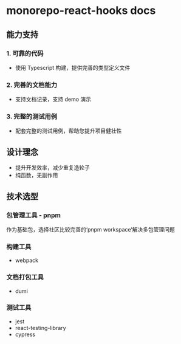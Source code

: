 # monorepo-react-hooks docs
## 能力支持
### 1. 可靠的代码
- 使用 Typescript 构建，提供完善的类型定义文件
### 2. 完善的文档能力
- 支持文档记录，支持 demo 演示
### 3. 完整的测试用例
- 配套完整的测试用例，帮助您提升项目健壮性

## 设计理念
- 提升开发效率，减少重复造轮子
- 纯函数，无副作用

## 技术选型
### 包管理工具 - pnpm

作为基础包，选择社区比较完善的‘pnpm workspace’解决多包管理问题

### 构建工具
- webpack

### 文档打包工具
- dumi

### 测试工具
- jest
- react-testing-library
- cypress
